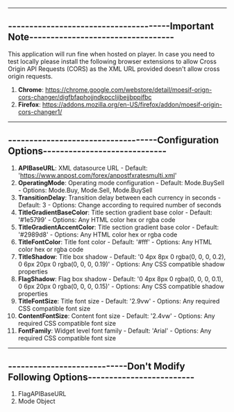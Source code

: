 --------------------------------------------------------------------------------------
--------------------------------------Important Note----------------------------------
--------------------------------------------------------------------------------------
This application will run fine when hosted on player. In case you need to test locally please install the following browser extensions to allow Cross Origin API Requests (CORS) as the XML URL provided doesn't allow cross origin requests.
1. **Chrome**: https://chrome.google.com/webstore/detail/moesif-orign-cors-changer/digfbfaphojjndkpccljibejjbppifbc
2. **Firefox**: https://addons.mozilla.org/en-US/firefox/addon/moesif-origin-cors-changer1/

-------------------------------------------------------------------------------------
-----------------------------------Configuration Options-----------------------------
-------------------------------------------------------------------------------------

1. **APIBaseURL**: XML datasource URL - Default: 'https://www.anpost.com/forex/anpostfxratesmulti.xml'
2. **OperatingMode**: Operating mode configuration - Default: Mode.BuySell - Options: Mode.Buy, Mode.Sell, Mode.BuySell
3. **TransitionDelay**: Transition delay between each currency in seconds - Default: 3 - Options: Change according to required number of seconds 
4. **TitleGradientBaseColor**: Title section gradient base color - Default: '#1e5799' - Options: Any HTML color hex or rgba code
5. **TitleGradientAccentColor**: Title section gradient base color - Default: '#2989d8' - Options: Any HTML color hex or rgba code
6. **TitleFontColor**: Title font color - Default: '#fff' - Options: Any HTML color hex or rgba code
7. **TitleShadow**: Title box shadow - Default: '0 4px 8px 0 rgba(0, 0, 0, 0.2), 0 6px 20px 0 rgba(0, 0, 0, 0.19)'  - Options: Any CSS compatible shadow properties
8. **FlagShadow**: Flag box shadow - Default: '0 4px 8px 0 rgba(0, 0, 0, 0.1), 0 6px 20px 0 rgba(0, 0, 0, 0.15)'  - Options: Any CSS compatible shadow properties
9. **TitleFontSize**: Title font size - Default: '2.9vw' - Options: Any required CSS compatible font size
10. **ContentFontSize**: Content font size - Default: '2.4vw' - Options: Any required CSS compatible font size
11. **FontFamily**: Widget level font family - Default: 'Arial' - Options: Any required CSS compatible font size

-----------------------------------------------------------------------------------
----------------------------Don't Modify Following Options-------------------------
-----------------------------------------------------------------------------------

1. FlagAPIBaseURL
2. Mode Object
